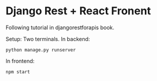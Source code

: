 # Django Rest + React Fronent

Following tutorial in djangorestforapis book.

Setup: Two terminals. In backend:
```
python manage.py runserver
```
In frontend:
```
npm start
```
